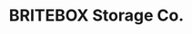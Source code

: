 ---
title: "BRITEBOX Storage Co."
url: /saskatoon/britebox-storage-co-circle-place-4/
shop: storage rental
---